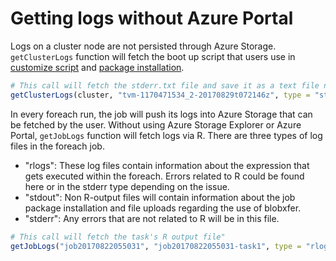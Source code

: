 # Getting logs without Azure Portal
Logs on a cluster node are not persisted through Azure Storage. `getClusterLogs` function will fetch the boot up script that users use in [customize script](./30-customize-cluster.md) and [package installation](./20-package-management.md).

```R
# This call will fetch the stderr.txt file and save it as a text file named "pool-errors.txt"
getClusterLogs(cluster, "tvm-1170471534_2-20170829t072146z", type = "stderr", localPath = "abc.txt")
```

In every foreach run, the job will push its logs into Azure Storage that can be fetched by the user. Without using Azure Storage Explorer or Azure Portal, `getJobLogs` function will fetch logs via R. There are three types of log files in the foreach job. 

- "rlogs": These log files contain information about the expression that gets executed within the foreach. Errors related to R could be found here or in the stderr type depending on the issue.
- "stdout": Non R-output files will contain information about the job package installation and file uploads regarding the use of blobxfer. 
- "stderr": Any errors that are not related to R will be in this file. 

```R
# This call will fetch the task's R output file"
getJobLogs("job20170822055031", "job20170822055031-task1", type = "rlogs")
```
